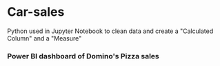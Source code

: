 # Car-sales
Python used in Jupyter Notebook to clean data and create a "Calculated Column" and a "Measure"

<!-- Power BI dashboard -->
<h3> Power BI dashboard of Domino's Pizza sales </h3>


  
